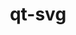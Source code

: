 ---
title: "qt-svg"
layout: cache
categories: [package, develop]
meta: {"compilers": ["gcc@11.1.0"], "num_specs": 16, "num_specs_by_stack": {"data-vis-sdk": 16, "root": 16}, "oss": ["ubuntu20.04"], "platforms": ["linux"], "stacks": ["data-vis-sdk", "root"], "targets": ["x86_64_v3"], "versions": ["6.9.0"]}
spec_details: [{"compiler": "gcc@11.1.0", "hash": "2mddgxs63ngg7dx56dljituw76tvdbl6", "os": "ubuntu20.04", "platform": "linux", "size": "-", "stacks": ["data-vis-sdk", "root"], "target": "x86_64_v3", "variants": ["build_system=cmake", "build_type=Release", "generator=ninja", "~ipo", "~widgets"], "versions": ["6.9.0"]}, {"compiler": "gcc@11.1.0", "hash": "3ittlzhrga6fjme5pbtgrph6ctmh37c2", "os": "ubuntu20.04", "platform": "linux", "size": "-", "stacks": ["data-vis-sdk", "root"], "target": "x86_64_v3", "variants": ["build_system=cmake", "build_type=Release", "generator=ninja", "~ipo", "~widgets"], "versions": ["6.9.0"]}, {"compiler": "gcc@11.1.0", "hash": "54gnb2xfioaani5pbbxzgyzjqmqftb4c", "os": "ubuntu20.04", "platform": "linux", "size": "-", "stacks": ["data-vis-sdk", "root"], "target": "x86_64_v3", "variants": ["build_system=cmake", "build_type=Release", "generator=ninja", "~ipo", "~widgets"], "versions": ["6.9.0"]}, {"compiler": "gcc@11.1.0", "hash": "6pjbzfcr5hifwion2xou5yvqmsynvscw", "os": "ubuntu20.04", "platform": "linux", "size": "-", "stacks": ["data-vis-sdk", "root"], "target": "x86_64_v3", "variants": ["build_system=cmake", "build_type=Release", "generator=ninja", "~ipo", "~widgets"], "versions": ["6.9.0"]}, {"compiler": "gcc@11.1.0", "hash": "a2usmlp5swn37q7n3ioocrxxvwdnugj7", "os": "ubuntu20.04", "platform": "linux", "size": "-", "stacks": ["data-vis-sdk", "root"], "target": "x86_64_v3", "variants": ["build_system=cmake", "build_type=Release", "generator=ninja", "~ipo", "~widgets"], "versions": ["6.9.0"]}, {"compiler": "gcc@11.1.0", "hash": "cunawr6aryn74jpgdg2sg32jjr5aztyi", "os": "ubuntu20.04", "platform": "linux", "size": "-", "stacks": ["data-vis-sdk", "root"], "target": "x86_64_v3", "variants": ["build_system=cmake", "build_type=Release", "generator=ninja", "~ipo", "~widgets"], "versions": ["6.9.0"]}, {"compiler": "gcc@11.1.0", "hash": "i6vqcudajubnvtloemvr4dhitiepxgwf", "os": "ubuntu20.04", "platform": "linux", "size": "-", "stacks": ["data-vis-sdk", "root"], "target": "x86_64_v3", "variants": ["build_system=cmake", "build_type=Release", "generator=ninja", "~ipo", "~widgets"], "versions": ["6.9.0"]}, {"compiler": "gcc@11.1.0", "hash": "jkgbhhtvir63b2spy2wpbmywckmqymca", "os": "ubuntu20.04", "platform": "linux", "size": "-", "stacks": ["data-vis-sdk", "root"], "target": "x86_64_v3", "variants": ["build_system=cmake", "build_type=Release", "generator=ninja", "~ipo", "~widgets"], "versions": ["6.9.0"]}, {"compiler": "gcc@11.1.0", "hash": "n4ip4iofecbk3randjebn36hwm4yo4uv", "os": "ubuntu20.04", "platform": "linux", "size": "-", "stacks": ["data-vis-sdk", "root"], "target": "x86_64_v3", "variants": ["build_system=cmake", "build_type=Release", "generator=ninja", "~ipo", "~widgets"], "versions": ["6.9.0"]}, {"compiler": "gcc@11.1.0", "hash": "nkqvend636mcf6rf673yk2ibkle5qu2x", "os": "ubuntu20.04", "platform": "linux", "size": "-", "stacks": ["data-vis-sdk", "root"], "target": "x86_64_v3", "variants": ["build_system=cmake", "build_type=Release", "generator=ninja", "~ipo", "~widgets"], "versions": ["6.9.0"]}, {"compiler": "gcc@11.1.0", "hash": "rrgeb3wszn57nnws2z4o2ce5stcxyjcj", "os": "ubuntu20.04", "platform": "linux", "size": "-", "stacks": ["data-vis-sdk", "root"], "target": "x86_64_v3", "variants": ["build_system=cmake", "build_type=Release", "generator=ninja", "~ipo", "~widgets"], "versions": ["6.9.0"]}, {"compiler": "gcc@11.1.0", "hash": "u5bejct3alm6j2g6i2e2ygb4zzzbtlcy", "os": "ubuntu20.04", "platform": "linux", "size": "-", "stacks": ["data-vis-sdk", "root"], "target": "x86_64_v3", "variants": ["build_system=cmake", "build_type=Release", "generator=ninja", "~ipo", "~widgets"], "versions": ["6.9.0"]}, {"compiler": "gcc@11.1.0", "hash": "vv24dioxe5thxk7vv3ctlvroo626jw5e", "os": "ubuntu20.04", "platform": "linux", "size": "-", "stacks": ["data-vis-sdk", "root"], "target": "x86_64_v3", "variants": ["build_system=cmake", "build_type=Release", "generator=ninja", "~ipo", "~widgets"], "versions": ["6.9.0"]}, {"compiler": "gcc@11.1.0", "hash": "wb7nboc4zugzmtcby4b773z7s2qndfam", "os": "ubuntu20.04", "platform": "linux", "size": "-", "stacks": ["data-vis-sdk", "root"], "target": "x86_64_v3", "variants": ["build_system=cmake", "build_type=Release", "generator=ninja", "~ipo", "~widgets"], "versions": ["6.9.0"]}, {"compiler": "gcc@11.1.0", "hash": "wqdvcrzjqkontu3axjyok37spv7k6je5", "os": "ubuntu20.04", "platform": "linux", "size": "-", "stacks": ["data-vis-sdk", "root"], "target": "x86_64_v3", "variants": ["build_system=cmake", "build_type=Release", "generator=ninja", "~ipo", "~widgets"], "versions": ["6.9.0"]}, {"compiler": "gcc@11.1.0", "hash": "yeggrszxikbkikeiqplqqa6bd4cxszos", "os": "ubuntu20.04", "platform": "linux", "size": "-", "stacks": ["data-vis-sdk", "root"], "target": "x86_64_v3", "variants": ["build_system=cmake", "build_type=Release", "generator=ninja", "~ipo", "~widgets"], "versions": ["6.9.0"]}]
---